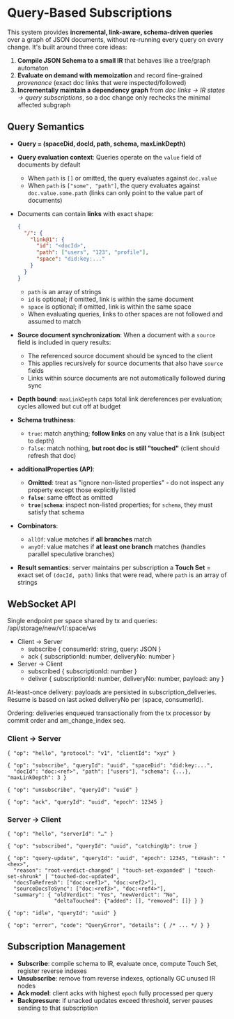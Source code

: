 # Query-Based Subscriptions

This system provides **incremental, link-aware, schema-driven queries** over a
graph of JSON documents, without re-running every query on every change. It's
built around three core ideas:

1. **Compile JSON Schema to a small IR** that behaves like a tree/graph
   automaton
2. **Evaluate on demand with memoization** and record fine-grained _provenance_
   (exact doc links that were inspected/followed)
3. **Incrementally maintain a dependency graph** from _doc links → IR states →
   query subscriptions_, so a doc change only rechecks the minimal affected
   subgraph

## Query Semantics

- **Query = (spaceDid, docId, path, schema, maxLinkDepth)**
- **Query evaluation context**: Queries operate on the `value` field of
  documents by default
  - When `path` is `[]` or omitted, the query evaluates against `doc.value`
  - When `path` is `["some", "path"]`, the query evaluates against
    `doc.value.some.path` (links can only point to the value part of documents)
- Documents can contain **links** with exact shape:

  ```json
  {
    "/": {
      "link@1": {
        "id": "<docId>",
        "path": ["users", "123", "profile"],
        "space": "did:key:..."
      }
    }
  }
  ```

  - `path` is an array of strings
  - `id` is optional; if omitted, link is within the same document
  - `space` is optional; if omitted, link is within the same space
  - When evaluating queries, links to other spaces are not followed and assumed
    to match
- **Source document synchronization**: When a document with a `source` field is
  included in query results:
  - The referenced source document should be synced to the client
  - This applies recursively for source documents that also have `source` fields
  - Links within source documents are not automatically followed during sync
- **Depth bound**: `maxLinkDepth` caps total link dereferences per evaluation;
  cycles allowed but cut off at budget
- **Schema truthiness**:
  - `true`: match anything; **follow links** on any value that is a link
    (subject to depth)
  - `false`: match nothing, **but root doc is still "touched"** (client should
    refresh that doc)
- **additionalProperties (AP)**:
  - **Omitted**: treat as "ignore non-listed properties" - do not inspect any
    property except those explicitly listed
  - **`false`**: same effect as omitted
  - **`true|schema`**: inspect non-listed properties; for `schema`, they must
    satisfy that schema
- **Combinators**:
  - `allOf`: value matches if **all branches** match
  - `anyOf`: value matches if **at least one branch** matches (handles parallel
    speculative branches)
- **Result semantics**: server maintains per subscription a **Touch Set** =
  exact set of `(docId, path)` links that were read, where `path` is an array of
  strings

## WebSocket API

Single endpoint per space shared by tx and queries:
/api/storage/new/v1/:space/ws

- Client → Server
  - subscribe { consumerId: string, query: JSON }
  - ack { subscriptionId: number, deliveryNo: number }
- Server → Client
  - subscribed { subscriptionId: number }
  - deliver { subscriptionId: number, deliveryNo: number, payload: any }

At-least-once delivery: payloads are persisted in subscription_deliveries.
Resume is based on last acked deliveryNo per (space, consumerId).

Ordering: deliveries enqueued transactionally from the tx processor by commit
order and am_change_index seq.

### Client → Server

```jsonc
{ "op": "hello", "protocol": "v1", "clientId": "xyz" }

{ "op": "subscribe", "queryId": "uuid", "spaceDid": "did:key:...", 
  "docId": "doc:<ref>", "path": ["users"], "schema": {...}, "maxLinkDepth": 3 }

{ "op": "unsubscribe", "queryId": "uuid" }

{ "op": "ack", "queryId": "uuid", "epoch": 12345 }
```

### Server → Client

```jsonc
{ "op": "hello", "serverId": "…" }

{ "op": "subscribed", "queryId": "uuid", "catchingUp": true }

{ "op": "query-update", "queryId": "uuid", "epoch": 12345, "txHash": "<hex>", 
  "reason": "root-verdict-changed" | "touch-set-expanded" | "touch-set-shrunk" | "touched-doc-updated",
  "docsToRefresh": ["doc:<ref1>", "doc:<ref2>"],
  "sourceDocsToSync": ["doc:<ref3>", "doc:<ref4>"],
  "summary": { "oldVerdict": "Yes", "newVerdict": "No", 
               "deltaTouched": {"added": [], "removed": []} } }

{ "op": "idle", "queryId": "uuid" }

{ "op": "error", "code": "QueryError", "details": { /* ... */ } }
```

## Subscription Management

- **Subscribe**: compile schema to IR, evaluate once, compute Touch Set,
  register reverse indexes
- **Unsubscribe**: remove from reverse indexes, optionally GC unused IR nodes
- **Ack model**: client acks with highest `epoch` fully processed per query
- **Backpressure**: if unacked updates exceed threshold, server pauses sending
  to that subscription
